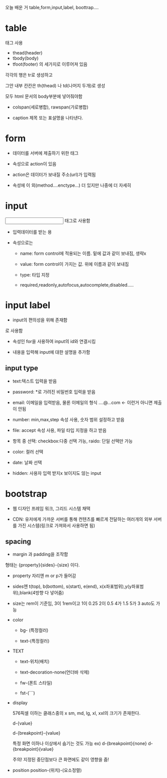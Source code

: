 오늘 배운 거 table,form,input,label,
boottrap....

# table

<table> 태그 사용

- thead(header)
- tbody(body)
- tfoot(footer)
의 세가지로 이루어져 있음

각각의 행은 tr로 생성하고

그안 내부 칸칸은 th(thead) 나 td(나머지 두개)로 생성

모두 html 문서의 body부분에 넣어줘야함

-  colspan(세로병합), rawspan(가로병합)

- caption 제목 또는 표설명을 나타낸다.

# form

- 데이터를 서버에 제출하기 위한 태그

<form>

- 속성으로 action이 있음

- action은 데이터가 보내질 주소(url)가 입력됨

- 속성에 이 외(method....enctype...) 더 있지만 나중에 더 자세히  

# input

<input> 태그로 사용함

- 입력데이터를 받는 용

- 속성으로는

    - name: form control에 적용되는 이름. 밑에 값과 같이 보내짐, 생략x

    - value: form control이 가지는 값. 위에 이름과 같이 보내짐

    - type: 타입 지정

    - required,readonly,autofocus,autocomplete,disabled.....

# input label

- input의 편의성을 위해 존재함

<label>로 사용함

- 속성인 for을 사용하여 input의 id와 연결시킴

- 내용을 입력해 input에 대한 설명을 추가함

## input type

- text:텍스트 입력을 받음

- password: *로 가려진 비밀번호 입력을 받음

- email: 이메일을 입력받음, 물론 이메일의 형식 ....@...com <- 이런거 아니면 제출이 안됨

- number: min,max,step 속성 사용, 숫자 범위 설정하고 받음

- file: accept 속성 사용, 파일 타입 지정을 하고 받음

- 항목 중 선택: checkbox:다중 선택 가능, raido: 단일 선택만 가능

- color: 컬러 선택

- date: 날짜 선택

- hidden: 사용자 입력 받지x 보이지도 않는 input

# bootstrap

- 웹 디자인 프레임 워크, 그리드 시스템 채택

- CDN: 유저에게 가까운 서버를 통해 컨텐츠를 빠르게 전달하는 여러개의 외부 서버를 가진 시스템(링크로 가져와서 사용하면 됨)

## spacing

- margin 과 padding을 조작함

형태는 {property}{sides}-{size} 이다.

- property 자리엔 m or p가 들어감

- sides엔 t(top), b(bottom), s(start), e(end), x(x좌표범위),y(y좌표범위),blank(4방향 다 넣어줌)

- size는 rem이 기준임, 3이 1rem이고
1이 0.25 2이 0.5 
4가 1.5 5가 3
auto도 가능

- color
    - bg- (특정컬러)

    - text-(특정컬러)


- TEXT
    - text-위치(배치)

    - text-decoration-none(언더바 삭제)

    - fw-(폰트 스타일)

    - fst-(```)

- display

    576픽셀 이하는 클래스중의 x
    sm, md, lg, xl, xxl의 크기가 존재한다.

    d-{value}

    d-{breakpoint}-{value}

    특정 화면 이하나 이상에서 숨기는 것도 가능
    ex)
    d-{breakpoint}{none} d-{breakpoint}{value} 
    
    주의! 지정된 중단점보다 큰 화면에도 같이 영향을 줌!



- position
    position-(위치)-(요소정렬)
